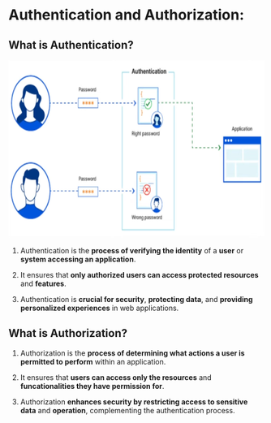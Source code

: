 # Authentication and Authorization:

## What is Authentication?

<img src="authentication.png" height='350px'/>

1. Authentication is the **process of verifying the identity** of a **user** or **system accessing an application**.

2. It ensures that **only authorized users can access protected resources** and **features**.

3. Authentication is **crucial for security**, **protecting data**, and **providing personalized experiences** in web applications.


## What is Authorization?

1. Authorization is the **process of determining what actions a user is permitted to perform** within an application.

2. It ensures that **users can access only the resources** and **funcationalities they have permission for**.

3. Authorization **enhances security by restricting access to sensitive data** and **operation**, complementing the authentication process.